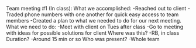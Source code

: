  Team meeting #1 (In class): 
What we accomplished:
	-Reached out to client
	-Traded phone numbers with one another for quick easy access to team members
	-Created a plan to what we needed to do for our next meeting.
What we need to do:
	-Meet with client on Tues after class
	-Go to meeting with ideas for possible solutions for client
Where was this?
	-RB, in class
Duration? 
	-Around 15 min or so
Who was present?
	-Whole team 
